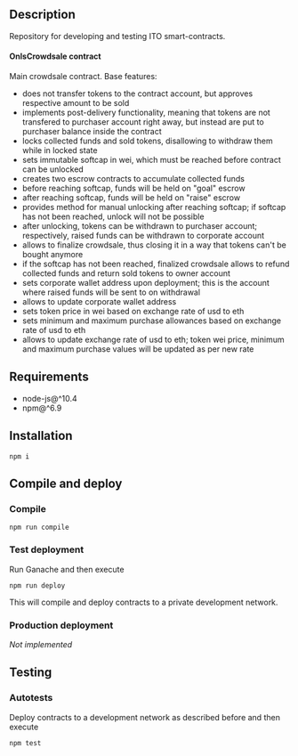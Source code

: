 ## Description

Repository for developing and testing ITO smart-contracts.

#### OnlsCrowdsale contract

Main crowdsale contract. Base features:

  * does not transfer tokens to the contract account, but approves respective amount to be sold
  * implements post-delivery functionality, meaning that tokens are not transfered to purchaser account right away, but instead are put to purchaser balance inside the contract
  * locks collected funds and sold tokens, disallowing to withdraw them while in locked state
  * sets immutable softcap in wei, which must be reached before contract can be unlocked
  * creates two escrow contracts to accumulate collected funds
  * before reaching softcap, funds will be held on "goal" escrow
  * after reaching softcap, funds will be held on "raise" escrow
  * provides method for manual unlocking after reaching softcap; if softcap has not been reached, unlock will not be possible
  * after unlocking, tokens can be withdrawn to purchaser account; respectively, raised funds can be withdrawn to corporate account
  * allows to finalize crowdsale, thus closing it in a way that tokens can't be bought anymore
  * if the softcap has not been reached, finalized crowdsale allows to refund collected funds and return sold tokens to owner account
  * sets corporate wallet address upon deployment; this is the account where raised funds will be sent to on withdrawal
  * allows to update corporate wallet address
  * sets token price in wei based on exchange rate of usd to eth
  * sets minimum and maximum purchase allowances based on exchange rate of usd to eth
  * allows to update exchange rate of usd to eth; token wei price, minimum and maximum purchase values will be updated as per new rate

## Requirements

  * node-js@^10.4
  * npm@^6.9

## Installation

```
npm i
```

## Compile and deploy

### Compile

```
npm run compile
```

### Test deployment

Run Ganache and then execute

```
npm run deploy
```

This will compile and deploy contracts to a private development network.

### Production deployment

*Not implemented*

## Testing

### Autotests

Deploy contracts to a development network as described before and then execute

```
npm test
```
